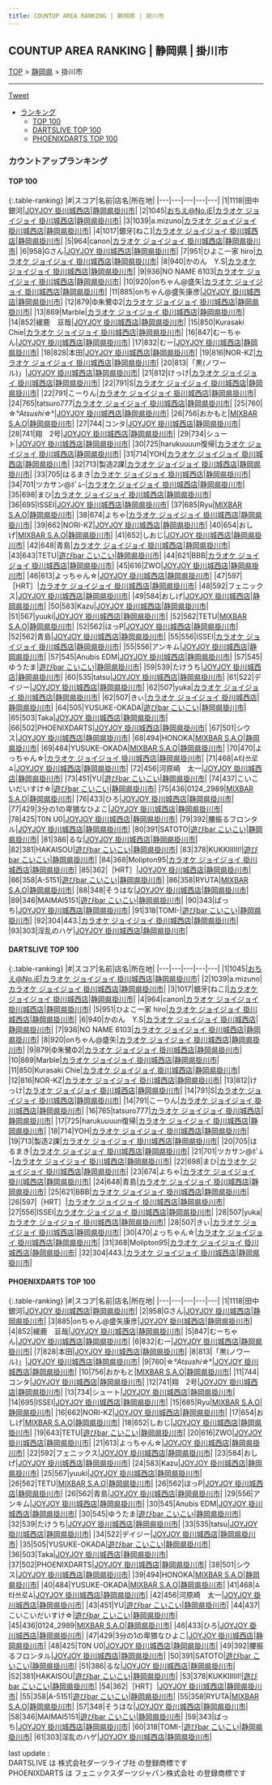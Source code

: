 ```yaml
---
title: COUNTUP AREA RANKING | 静岡県 | 掛川市
---
```

## COUNTUP AREA RANKING | 静岡県 | 掛川市

[TOP](/darts/rank/) > [静岡県](/darts/rank/静岡県/) > 掛川市

___

<a href="https://twitter.com/share?ref_src=twsrc%5Etfw" data-text="COUNTUP AREA RANKING | 静岡県掛川市" class="twitter-share-button" data-hashtags="DARTSLIVE,PHOENIXDARTS,darts,ダーツ" data-show-count="false">Tweet</a>

* [ランキング](#カウントアップランキング)
    * [TOP 100](#top-100)
    * [DARTSLIVE TOP 100](#dartslive-top-100)
    * [PHOENIXDARTS TOP 100](#phoenixdarts-top-100)

### カウントアップランキング

#### TOP 100



{:.table-ranking}
|#|スコア|名前|店名|所在地|
|---|---|---|---|---|
|1|1118|<span class="rank-name-pd">田中銀河</span>|<a href="https://vs.phoenixdarts.com/jp/shop/shopDetailInfo/s_69990?s_seq=69990">JOYJOY 掛川城西店</a>|<a href="/darts/rank/静岡県/掛川市">静岡県掛川市</a>|
|2|1045|<span class="rank-name-dl">おちえ@No.iE</span>|<a href="https://search.dartslive.com/jp/shop/eb79f35c0c397b90a3f63593b5358cc4">カラオケ ジョイジョイ 掛川城西店</a>|<a href="/darts/rank/静岡県/掛川市">静岡県掛川市</a>|
|3|1039|<span class="rank-name-dl">a.mizuno</span>|<a href="https://search.dartslive.com/jp/shop/eb79f35c0c397b90a3f63593b5358cc4">カラオケ ジョイジョイ 掛川城西店</a>|<a href="/darts/rank/静岡県/掛川市">静岡県掛川市</a>|
|4|1017|<span class="rank-name-dl">銀牙[ねこ]</span>|<a href="https://search.dartslive.com/jp/shop/eb79f35c0c397b90a3f63593b5358cc4">カラオケ ジョイジョイ 掛川城西店</a>|<a href="/darts/rank/静岡県/掛川市">静岡県掛川市</a>|
|5|964|<span class="rank-name-dl">canon</span>|<a href="https://search.dartslive.com/jp/shop/eb79f35c0c397b90a3f63593b5358cc4">カラオケ ジョイジョイ 掛川城西店</a>|<a href="/darts/rank/静岡県/掛川市">静岡県掛川市</a>|
|6|958|<span class="rank-name-pd">Gさん</span>|<a href="https://vs.phoenixdarts.com/jp/shop/shopDetailInfo/s_69990?s_seq=69990">JOYJOY 掛川城西店</a>|<a href="/darts/rank/静岡県/掛川市">静岡県掛川市</a>|
|7|951|<span class="rank-name-dl">ひよこ一家 hiro</span>|<a href="https://search.dartslive.com/jp/shop/eb79f35c0c397b90a3f63593b5358cc4">カラオケ ジョイジョイ 掛川城西店</a>|<a href="/darts/rank/静岡県/掛川市">静岡県掛川市</a>|
|8|940|<span class="rank-name-dl">かのん　Y.S</span>|<a href="https://search.dartslive.com/jp/shop/eb79f35c0c397b90a3f63593b5358cc4">カラオケ ジョイジョイ 掛川城西店</a>|<a href="/darts/rank/静岡県/掛川市">静岡県掛川市</a>|
|9|936|<span class="rank-name-dl">NO NAME 6103</span>|<a href="https://search.dartslive.com/jp/shop/eb79f35c0c397b90a3f63593b5358cc4">カラオケ ジョイジョイ 掛川城西店</a>|<a href="/darts/rank/静岡県/掛川市">静岡県掛川市</a>|
|10|920|<span class="rank-name-dl">onちゃん@盛矢</span>|<a href="https://search.dartslive.com/jp/shop/eb79f35c0c397b90a3f63593b5358cc4">カラオケ ジョイジョイ 掛川城西店</a>|<a href="/darts/rank/静岡県/掛川市">静岡県掛川市</a>|
|11|885|<span class="rank-name-pd">onちゃん@盛矢康彦</span>|<a href="https://vs.phoenixdarts.com/jp/shop/shopDetailInfo/s_69990?s_seq=69990">JOYJOY 掛川城西店</a>|<a href="/darts/rank/静岡県/掛川市">静岡県掛川市</a>|
|12|879|<span class="rank-name-dl">Φ朱鷺Φ2</span>|<a href="https://search.dartslive.com/jp/shop/eb79f35c0c397b90a3f63593b5358cc4">カラオケ ジョイジョイ 掛川城西店</a>|<a href="/darts/rank/静岡県/掛川市">静岡県掛川市</a>|
|13|869|<span class="rank-name-dl">Marble</span>|<a href="https://search.dartslive.com/jp/shop/eb79f35c0c397b90a3f63593b5358cc4">カラオケ ジョイジョイ 掛川城西店</a>|<a href="/darts/rank/静岡県/掛川市">静岡県掛川市</a>|
|14|852|<span class="rank-name-pd">緩鹿　亘哉</span>|<a href="https://vs.phoenixdarts.com/jp/shop/shopDetailInfo/s_69990?s_seq=69990">JOYJOY 掛川城西店</a>|<a href="/darts/rank/静岡県/掛川市">静岡県掛川市</a>|
|15|850|<span class="rank-name-dl">Kurasaki Chie</span>|<a href="https://search.dartslive.com/jp/shop/eb79f35c0c397b90a3f63593b5358cc4">カラオケ ジョイジョイ 掛川城西店</a>|<a href="/darts/rank/静岡県/掛川市">静岡県掛川市</a>|
|16|847|<span class="rank-name-pd">むーちゃん</span>|<a href="https://vs.phoenixdarts.com/jp/shop/shopDetailInfo/s_69990?s_seq=69990">JOYJOY 掛川城西店</a>|<a href="/darts/rank/静岡県/掛川市">静岡県掛川市</a>|
|17|832|<span class="rank-name-pd">むー</span>|<a href="https://vs.phoenixdarts.com/jp/shop/shopDetailInfo/s_69990?s_seq=69990">JOYJOY 掛川城西店</a>|<a href="/darts/rank/静岡県/掛川市">静岡県掛川市</a>|
|18|828|<span class="rank-name-pd">本田</span>|<a href="https://vs.phoenixdarts.com/jp/shop/shopDetailInfo/s_69990?s_seq=69990">JOYJOY 掛川城西店</a>|<a href="/darts/rank/静岡県/掛川市">静岡県掛川市</a>|
|19|816|<span class="rank-name-dl">NOR-KZ</span>|<a href="https://search.dartslive.com/jp/shop/eb79f35c0c397b90a3f63593b5358cc4">カラオケ ジョイジョイ 掛川城西店</a>|<a href="/darts/rank/静岡県/掛川市">静岡県掛川市</a>|
|20|813|<span class="rank-name-pd">「黒(ノワール)」</span>|<a href="https://vs.phoenixdarts.com/jp/shop/shopDetailInfo/s_69990?s_seq=69990">JOYJOY 掛川城西店</a>|<a href="/darts/rank/静岡県/掛川市">静岡県掛川市</a>|
|21|812|<span class="rank-name-dl">けっけ</span>|<a href="https://search.dartslive.com/jp/shop/eb79f35c0c397b90a3f63593b5358cc4">カラオケ ジョイジョイ 掛川城西店</a>|<a href="/darts/rank/静岡県/掛川市">静岡県掛川市</a>|
|22|791|<span class="rank-name-dl">S</span>|<a href="https://search.dartslive.com/jp/shop/eb79f35c0c397b90a3f63593b5358cc4">カラオケ ジョイジョイ 掛川城西店</a>|<a href="/darts/rank/静岡県/掛川市">静岡県掛川市</a>|
|22|791|<span class="rank-name-dl">こーりん</span>|<a href="https://search.dartslive.com/jp/shop/eb79f35c0c397b90a3f63593b5358cc4">カラオケ ジョイジョイ 掛川城西店</a>|<a href="/darts/rank/静岡県/掛川市">静岡県掛川市</a>|
|24|765|<span class="rank-name-dl">tatsuro777</span>|<a href="https://search.dartslive.com/jp/shop/eb79f35c0c397b90a3f63593b5358cc4">カラオケ ジョイジョイ 掛川城西店</a>|<a href="/darts/rank/静岡県/掛川市">静岡県掛川市</a>|
|25|760|<span class="rank-name-pd">☆*°Atsushi☆*°</span>|<a href="https://vs.phoenixdarts.com/jp/shop/shopDetailInfo/s_69990?s_seq=69990">JOYJOY 掛川城西店</a>|<a href="/darts/rank/静岡県/掛川市">静岡県掛川市</a>|
|26|756|<span class="rank-name-pd">おかもと</span>|<a href="https://vs.phoenixdarts.com/jp/shop/shopDetailInfo/s_80445?s_seq=80445">MIXBAR S.A.O</a>|<a href="/darts/rank/静岡県/掛川市">静岡県掛川市</a>|
|27|744|<span class="rank-name-pd">コンタ</span>|<a href="https://vs.phoenixdarts.com/jp/shop/shopDetailInfo/s_69990?s_seq=69990">JOYJOY 掛川城西店</a>|<a href="/darts/rank/静岡県/掛川市">静岡県掛川市</a>|
|28|741|<span class="rank-name-pd">翔　2号</span>|<a href="https://vs.phoenixdarts.com/jp/shop/shopDetailInfo/s_69990?s_seq=69990">JOYJOY 掛川城西店</a>|<a href="/darts/rank/静岡県/掛川市">静岡県掛川市</a>|
|29|734|<span class="rank-name-pd">シュート</span>|<a href="https://vs.phoenixdarts.com/jp/shop/shopDetailInfo/s_69990?s_seq=69990">JOYJOY 掛川城西店</a>|<a href="/darts/rank/静岡県/掛川市">静岡県掛川市</a>|
|30|725|<span class="rank-name-dl">harukuuuun復帰</span>|<a href="https://search.dartslive.com/jp/shop/eb79f35c0c397b90a3f63593b5358cc4">カラオケ ジョイジョイ 掛川城西店</a>|<a href="/darts/rank/静岡県/掛川市">静岡県掛川市</a>|
|31|714|<span class="rank-name-dl">YOH</span>|<a href="https://search.dartslive.com/jp/shop/eb79f35c0c397b90a3f63593b5358cc4">カラオケ ジョイジョイ 掛川城西店</a>|<a href="/darts/rank/静岡県/掛川市">静岡県掛川市</a>|
|32|713|<span class="rank-name-dl">製造2課</span>|<a href="https://search.dartslive.com/jp/shop/eb79f35c0c397b90a3f63593b5358cc4">カラオケ ジョイジョイ 掛川城西店</a>|<a href="/darts/rank/静岡県/掛川市">静岡県掛川市</a>|
|33|705|<span class="rank-name-dl">はるまき</span>|<a href="https://search.dartslive.com/jp/shop/eb79f35c0c397b90a3f63593b5358cc4">カラオケ ジョイジョイ 掛川城西店</a>|<a href="/darts/rank/静岡県/掛川市">静岡県掛川市</a>|
|34|701|<span class="rank-name-dl">ツカサン@ﾎﾟﾑｰ</span>|<a href="https://search.dartslive.com/jp/shop/eb79f35c0c397b90a3f63593b5358cc4">カラオケ ジョイジョイ 掛川城西店</a>|<a href="/darts/rank/静岡県/掛川市">静岡県掛川市</a>|
|35|698|<span class="rank-name-dl">まひ</span>|<a href="https://search.dartslive.com/jp/shop/eb79f35c0c397b90a3f63593b5358cc4">カラオケ ジョイジョイ 掛川城西店</a>|<a href="/darts/rank/静岡県/掛川市">静岡県掛川市</a>|
|36|695|<span class="rank-name-pd">ISSEI</span>|<a href="https://vs.phoenixdarts.com/jp/shop/shopDetailInfo/s_69990?s_seq=69990">JOYJOY 掛川城西店</a>|<a href="/darts/rank/静岡県/掛川市">静岡県掛川市</a>|
|37|685|<span class="rank-name-pd">Ryu</span>|<a href="https://vs.phoenixdarts.com/jp/shop/shopDetailInfo/s_80445?s_seq=80445">MIXBAR S.A.O</a>|<a href="/darts/rank/静岡県/掛川市">静岡県掛川市</a>|
|38|674|<span class="rank-name-dl">よちゃ</span>|<a href="https://search.dartslive.com/jp/shop/eb79f35c0c397b90a3f63593b5358cc4">カラオケ ジョイジョイ 掛川城西店</a>|<a href="/darts/rank/静岡県/掛川市">静岡県掛川市</a>|
|39|662|<span class="rank-name-pd">NORI-KZ</span>|<a href="https://vs.phoenixdarts.com/jp/shop/shopDetailInfo/s_69990?s_seq=69990">JOYJOY 掛川城西店</a>|<a href="/darts/rank/静岡県/掛川市">静岡県掛川市</a>|
|40|654|<span class="rank-name-pd">おしげ</span>|<a href="https://vs.phoenixdarts.com/jp/shop/shopDetailInfo/s_80445?s_seq=80445">MIXBAR S.A.O</a>|<a href="/darts/rank/静岡県/掛川市">静岡県掛川市</a>|
|41|652|<span class="rank-name-pd">しおじ</span>|<a href="https://vs.phoenixdarts.com/jp/shop/shopDetailInfo/s_69990?s_seq=69990">JOYJOY 掛川城西店</a>|<a href="/darts/rank/静岡県/掛川市">静岡県掛川市</a>|
|42|648|<span class="rank-name-dl">青島</span>|<a href="https://search.dartslive.com/jp/shop/eb79f35c0c397b90a3f63593b5358cc4">カラオケ ジョイジョイ 掛川城西店</a>|<a href="/darts/rank/静岡県/掛川市">静岡県掛川市</a>|
|43|643|<span class="rank-name-pd">TETU</span>|<a href="https://vs.phoenixdarts.com/jp/shop/shopDetailInfo/s_72422?s_seq=72422">遊びbar こいこい</a>|<a href="/darts/rank/静岡県/掛川市">静岡県掛川市</a>|
|44|621|<span class="rank-name-dl">BBB</span>|<a href="https://search.dartslive.com/jp/shop/eb79f35c0c397b90a3f63593b5358cc4">カラオケ ジョイジョイ 掛川城西店</a>|<a href="/darts/rank/静岡県/掛川市">静岡県掛川市</a>|
|45|616|<span class="rank-name-pd">ZWO</span>|<a href="https://vs.phoenixdarts.com/jp/shop/shopDetailInfo/s_69990?s_seq=69990">JOYJOY 掛川城西店</a>|<a href="/darts/rank/静岡県/掛川市">静岡県掛川市</a>|
|46|613|<span class="rank-name-pd">よっちゃん☆</span>|<a href="https://vs.phoenixdarts.com/jp/shop/shopDetailInfo/s_69990?s_seq=69990">JOYJOY 掛川城西店</a>|<a href="/darts/rank/静岡県/掛川市">静岡県掛川市</a>|
|47|597|<span class="rank-name-dl">［HRT］</span>|<a href="https://search.dartslive.com/jp/shop/eb79f35c0c397b90a3f63593b5358cc4">カラオケ ジョイジョイ 掛川城西店</a>|<a href="/darts/rank/静岡県/掛川市">静岡県掛川市</a>|
|48|592|<span class="rank-name-pd">フェニックス</span>|<a href="https://vs.phoenixdarts.com/jp/shop/shopDetailInfo/s_69990?s_seq=69990">JOYJOY 掛川城西店</a>|<a href="/darts/rank/静岡県/掛川市">静岡県掛川市</a>|
|49|584|<span class="rank-name-pd">おしげ</span>|<a href="https://vs.phoenixdarts.com/jp/shop/shopDetailInfo/s_69990?s_seq=69990">JOYJOY 掛川城西店</a>|<a href="/darts/rank/静岡県/掛川市">静岡県掛川市</a>|
|50|583|<span class="rank-name-pd">Kazu</span>|<a href="https://vs.phoenixdarts.com/jp/shop/shopDetailInfo/s_69990?s_seq=69990">JOYJOY 掛川城西店</a>|<a href="/darts/rank/静岡県/掛川市">静岡県掛川市</a>|
|51|567|<span class="rank-name-pd">yuuki</span>|<a href="https://vs.phoenixdarts.com/jp/shop/shopDetailInfo/s_69990?s_seq=69990">JOYJOY 掛川城西店</a>|<a href="/darts/rank/静岡県/掛川市">静岡県掛川市</a>|
|52|562|<span class="rank-name-pd">TETU</span>|<a href="https://vs.phoenixdarts.com/jp/shop/shopDetailInfo/s_80445?s_seq=80445">MIXBAR S.A.O</a>|<a href="/darts/rank/静岡県/掛川市">静岡県掛川市</a>|
|52|562|<span class="rank-name-pd">ほっP</span>|<a href="https://vs.phoenixdarts.com/jp/shop/shopDetailInfo/s_69990?s_seq=69990">JOYJOY 掛川城西店</a>|<a href="/darts/rank/静岡県/掛川市">静岡県掛川市</a>|
|52|562|<span class="rank-name-pd">青島</span>|<a href="https://vs.phoenixdarts.com/jp/shop/shopDetailInfo/s_69990?s_seq=69990">JOYJOY 掛川城西店</a>|<a href="/darts/rank/静岡県/掛川市">静岡県掛川市</a>|
|55|556|<span class="rank-name-dl">ISSEI</span>|<a href="https://search.dartslive.com/jp/shop/eb79f35c0c397b90a3f63593b5358cc4">カラオケ ジョイジョイ 掛川城西店</a>|<a href="/darts/rank/静岡県/掛川市">静岡県掛川市</a>|
|55|556|<span class="rank-name-pd">アンキム</span>|<a href="https://vs.phoenixdarts.com/jp/shop/shopDetailInfo/s_69990?s_seq=69990">JOYJOY 掛川城西店</a>|<a href="/darts/rank/静岡県/掛川市">静岡県掛川市</a>|
|57|545|<span class="rank-name-pd">Anubis EDM</span>|<a href="https://vs.phoenixdarts.com/jp/shop/shopDetailInfo/s_69990?s_seq=69990">JOYJOY 掛川城西店</a>|<a href="/darts/rank/静岡県/掛川市">静岡県掛川市</a>|
|57|545|<span class="rank-name-pd">ゆうたま</span>|<a href="https://vs.phoenixdarts.com/jp/shop/shopDetailInfo/s_72422?s_seq=72422">遊びbar こいこい</a>|<a href="/darts/rank/静岡県/掛川市">静岡県掛川市</a>|
|59|539|<span class="rank-name-pd">たけうち</span>|<a href="https://vs.phoenixdarts.com/jp/shop/shopDetailInfo/s_69990?s_seq=69990">JOYJOY 掛川城西店</a>|<a href="/darts/rank/静岡県/掛川市">静岡県掛川市</a>|
|60|535|<span class="rank-name-pd">tatsu</span>|<a href="https://vs.phoenixdarts.com/jp/shop/shopDetailInfo/s_69990?s_seq=69990">JOYJOY 掛川城西店</a>|<a href="/darts/rank/静岡県/掛川市">静岡県掛川市</a>|
|61|522|<span class="rank-name-pd">デイジー</span>|<a href="https://vs.phoenixdarts.com/jp/shop/shopDetailInfo/s_69990?s_seq=69990">JOYJOY 掛川城西店</a>|<a href="/darts/rank/静岡県/掛川市">静岡県掛川市</a>|
|62|507|<span class="rank-name-dl">yuka</span>|<a href="https://search.dartslive.com/jp/shop/eb79f35c0c397b90a3f63593b5358cc4">カラオケ ジョイジョイ 掛川城西店</a>|<a href="/darts/rank/静岡県/掛川市">静岡県掛川市</a>|
|62|507|<span class="rank-name-dl">きぃ</span>|<a href="https://search.dartslive.com/jp/shop/eb79f35c0c397b90a3f63593b5358cc4">カラオケ ジョイジョイ 掛川城西店</a>|<a href="/darts/rank/静岡県/掛川市">静岡県掛川市</a>|
|64|505|<span class="rank-name-pd">YUSUKE-OKADA</span>|<a href="https://vs.phoenixdarts.com/jp/shop/shopDetailInfo/s_72422?s_seq=72422">遊びbar こいこい</a>|<a href="/darts/rank/静岡県/掛川市">静岡県掛川市</a>|
|65|503|<span class="rank-name-pd">Taka</span>|<a href="https://vs.phoenixdarts.com/jp/shop/shopDetailInfo/s_69990?s_seq=69990">JOYJOY 掛川城西店</a>|<a href="/darts/rank/静岡県/掛川市">静岡県掛川市</a>|
|66|502|<span class="rank-name-pd">PHOENIXDARTS</span>|<a href="https://vs.phoenixdarts.com/jp/shop/shopDetailInfo/s_69990?s_seq=69990">JOYJOY 掛川城西店</a>|<a href="/darts/rank/静岡県/掛川市">静岡県掛川市</a>|
|67|501|<span class="rank-name-pd">シウス</span>|<a href="https://vs.phoenixdarts.com/jp/shop/shopDetailInfo/s_69990?s_seq=69990">JOYJOY 掛川城西店</a>|<a href="/darts/rank/静岡県/掛川市">静岡県掛川市</a>|
|68|494|<span class="rank-name-pd">HONOKA</span>|<a href="https://vs.phoenixdarts.com/jp/shop/shopDetailInfo/s_80445?s_seq=80445">MIXBAR S.A.O</a>|<a href="/darts/rank/静岡県/掛川市">静岡県掛川市</a>|
|69|484|<span class="rank-name-pd">YUSUKE-OKADA</span>|<a href="https://vs.phoenixdarts.com/jp/shop/shopDetailInfo/s_80445?s_seq=80445">MIXBAR S.A.O</a>|<a href="/darts/rank/静岡県/掛川市">静岡県掛川市</a>|
|70|470|<span class="rank-name-dl">よっちゃん☆</span>|<a href="https://search.dartslive.com/jp/shop/eb79f35c0c397b90a3f63593b5358cc4">カラオケ ジョイジョイ 掛川城西店</a>|<a href="/darts/rank/静岡県/掛川市">静岡県掛川市</a>|
|71|468|<span class="rank-name-pd">⁂타쓰로⁂</span>|<a href="https://vs.phoenixdarts.com/jp/shop/shopDetailInfo/s_69990?s_seq=69990">JOYJOY 掛川城西店</a>|<a href="/darts/rank/静岡県/掛川市">静岡県掛川市</a>|
|72|456|<span class="rank-name-pd">河原崎　太一</span>|<a href="https://vs.phoenixdarts.com/jp/shop/shopDetailInfo/s_69990?s_seq=69990">JOYJOY 掛川城西店</a>|<a href="/darts/rank/静岡県/掛川市">静岡県掛川市</a>|
|73|451|<span class="rank-name-pd">YU</span>|<a href="https://vs.phoenixdarts.com/jp/shop/shopDetailInfo/s_72422?s_seq=72422">遊びbar こいこい</a>|<a href="/darts/rank/静岡県/掛川市">静岡県掛川市</a>|
|74|437|<span class="rank-name-pd">こいこいだいすけ☆</span>|<a href="https://vs.phoenixdarts.com/jp/shop/shopDetailInfo/s_72422?s_seq=72422">遊びbar こいこい</a>|<a href="/darts/rank/静岡県/掛川市">静岡県掛川市</a>|
|75|436|<span class="rank-name-pd">0124_2989</span>|<a href="https://vs.phoenixdarts.com/jp/shop/shopDetailInfo/s_80445?s_seq=80445">MIXBAR S.A.O</a>|<a href="/darts/rank/静岡県/掛川市">静岡県掛川市</a>|
|76|433|<span class="rank-name-pd">ひろ</span>|<a href="https://vs.phoenixdarts.com/jp/shop/shopDetailInfo/s_69990?s_seq=69990">JOYJOY 掛川城西店</a>|<a href="/darts/rank/静岡県/掛川市">静岡県掛川市</a>|
|77|429|<span class="rank-name-pd">3分の1の卑猥なひよこ</span>|<a href="https://vs.phoenixdarts.com/jp/shop/shopDetailInfo/s_69990?s_seq=69990">JOYJOY 掛川城西店</a>|<a href="/darts/rank/静岡県/掛川市">静岡県掛川市</a>|
|78|425|<span class="rank-name-pd">T0N U0</span>|<a href="https://vs.phoenixdarts.com/jp/shop/shopDetailInfo/s_69990?s_seq=69990">JOYJOY 掛川城西店</a>|<a href="/darts/rank/静岡県/掛川市">静岡県掛川市</a>|
|79|392|<span class="rank-name-pd">腰振るフロンタル</span>|<a href="https://vs.phoenixdarts.com/jp/shop/shopDetailInfo/s_69990?s_seq=69990">JOYJOY 掛川城西店</a>|<a href="/darts/rank/静岡県/掛川市">静岡県掛川市</a>|
|80|391|<span class="rank-name-pd">SATOTO</span>|<a href="https://vs.phoenixdarts.com/jp/shop/shopDetailInfo/s_72422?s_seq=72422">遊びbar こいこい</a>|<a href="/darts/rank/静岡県/掛川市">静岡県掛川市</a>|
|81|386|<span class="rank-name-pd">るな</span>|<a href="https://vs.phoenixdarts.com/jp/shop/shopDetailInfo/s_69990?s_seq=69990">JOYJOY 掛川城西店</a>|<a href="/darts/rank/静岡県/掛川市">静岡県掛川市</a>|
|82|381|<span class="rank-name-pd">HAKAISOU</span>|<a href="https://vs.phoenixdarts.com/jp/shop/shopDetailInfo/s_72422?s_seq=72422">遊びbar こいこい</a>|<a href="/darts/rank/静岡県/掛川市">静岡県掛川市</a>|
|83|378|<span class="rank-name-pd">KUKKIIIIII!</span>|<a href="https://vs.phoenixdarts.com/jp/shop/shopDetailInfo/s_72422?s_seq=72422">遊びbar こいこい</a>|<a href="/darts/rank/静岡県/掛川市">静岡県掛川市</a>|
|84|368|<span class="rank-name-dl">Molipton95</span>|<a href="https://search.dartslive.com/jp/shop/eb79f35c0c397b90a3f63593b5358cc4">カラオケ ジョイジョイ 掛川城西店</a>|<a href="/darts/rank/静岡県/掛川市">静岡県掛川市</a>|
|85|362|<span class="rank-name-pd">［HRT］</span>|<a href="https://vs.phoenixdarts.com/jp/shop/shopDetailInfo/s_69990?s_seq=69990">JOYJOY 掛川城西店</a>|<a href="/darts/rank/静岡県/掛川市">静岡県掛川市</a>|
|86|358|<span class="rank-name-pd">A-5151</span>|<a href="https://vs.phoenixdarts.com/jp/shop/shopDetailInfo/s_72422?s_seq=72422">遊びbar こいこい</a>|<a href="/darts/rank/静岡県/掛川市">静岡県掛川市</a>|
|86|358|<span class="rank-name-pd">RYUTA</span>|<a href="https://vs.phoenixdarts.com/jp/shop/shopDetailInfo/s_80445?s_seq=80445">MIXBAR S.A.O</a>|<a href="/darts/rank/静岡県/掛川市">静岡県掛川市</a>|
|88|348|<span class="rank-name-pd">そうはな</span>|<a href="https://vs.phoenixdarts.com/jp/shop/shopDetailInfo/s_69990?s_seq=69990">JOYJOY 掛川城西店</a>|<a href="/darts/rank/静岡県/掛川市">静岡県掛川市</a>|
|89|346|<span class="rank-name-pd">MAIMAI5151</span>|<a href="https://vs.phoenixdarts.com/jp/shop/shopDetailInfo/s_72422?s_seq=72422">遊びbar こいこい</a>|<a href="/darts/rank/静岡県/掛川市">静岡県掛川市</a>|
|90|343|<span class="rank-name-pd">ばっち</span>|<a href="https://vs.phoenixdarts.com/jp/shop/shopDetailInfo/s_69990?s_seq=69990">JOYJOY 掛川城西店</a>|<a href="/darts/rank/静岡県/掛川市">静岡県掛川市</a>|
|91|318|<span class="rank-name-pd">TOMI-</span>|<a href="https://vs.phoenixdarts.com/jp/shop/shopDetailInfo/s_72422?s_seq=72422">遊びbar こいこい</a>|<a href="/darts/rank/静岡県/掛川市">静岡県掛川市</a>|
|92|304|<span class="rank-name-dl">443.</span>|<a href="https://search.dartslive.com/jp/shop/eb79f35c0c397b90a3f63593b5358cc4">カラオケ ジョイジョイ 掛川城西店</a>|<a href="/darts/rank/静岡県/掛川市">静岡県掛川市</a>|
|93|303|<span class="rank-name-pd">淫乱のハゲ</span>|<a href="https://vs.phoenixdarts.com/jp/shop/shopDetailInfo/s_69990?s_seq=69990">JOYJOY 掛川城西店</a>|<a href="/darts/rank/静岡県/掛川市">静岡県掛川市</a>|


#### DARTSLIVE TOP 100



{:.table-ranking}
|#|スコア|名前|店名|所在地|
|---|---|---|---|---|
|1|1045|<span class="rank-name-dl">おちえ@No.iE</span>|<a href="https://search.dartslive.com/jp/shop/eb79f35c0c397b90a3f63593b5358cc4">カラオケ ジョイジョイ 掛川城西店</a>|<a href="/darts/rank/静岡県/掛川市">静岡県掛川市</a>|
|2|1039|<span class="rank-name-dl">a.mizuno</span>|<a href="https://search.dartslive.com/jp/shop/eb79f35c0c397b90a3f63593b5358cc4">カラオケ ジョイジョイ 掛川城西店</a>|<a href="/darts/rank/静岡県/掛川市">静岡県掛川市</a>|
|3|1017|<span class="rank-name-dl">銀牙[ねこ]</span>|<a href="https://search.dartslive.com/jp/shop/eb79f35c0c397b90a3f63593b5358cc4">カラオケ ジョイジョイ 掛川城西店</a>|<a href="/darts/rank/静岡県/掛川市">静岡県掛川市</a>|
|4|964|<span class="rank-name-dl">canon</span>|<a href="https://search.dartslive.com/jp/shop/eb79f35c0c397b90a3f63593b5358cc4">カラオケ ジョイジョイ 掛川城西店</a>|<a href="/darts/rank/静岡県/掛川市">静岡県掛川市</a>|
|5|951|<span class="rank-name-dl">ひよこ一家 hiro</span>|<a href="https://search.dartslive.com/jp/shop/eb79f35c0c397b90a3f63593b5358cc4">カラオケ ジョイジョイ 掛川城西店</a>|<a href="/darts/rank/静岡県/掛川市">静岡県掛川市</a>|
|6|940|<span class="rank-name-dl">かのん　Y.S</span>|<a href="https://search.dartslive.com/jp/shop/eb79f35c0c397b90a3f63593b5358cc4">カラオケ ジョイジョイ 掛川城西店</a>|<a href="/darts/rank/静岡県/掛川市">静岡県掛川市</a>|
|7|936|<span class="rank-name-dl">NO NAME 6103</span>|<a href="https://search.dartslive.com/jp/shop/eb79f35c0c397b90a3f63593b5358cc4">カラオケ ジョイジョイ 掛川城西店</a>|<a href="/darts/rank/静岡県/掛川市">静岡県掛川市</a>|
|8|920|<span class="rank-name-dl">onちゃん@盛矢</span>|<a href="https://search.dartslive.com/jp/shop/eb79f35c0c397b90a3f63593b5358cc4">カラオケ ジョイジョイ 掛川城西店</a>|<a href="/darts/rank/静岡県/掛川市">静岡県掛川市</a>|
|9|879|<span class="rank-name-dl">Φ朱鷺Φ2</span>|<a href="https://search.dartslive.com/jp/shop/eb79f35c0c397b90a3f63593b5358cc4">カラオケ ジョイジョイ 掛川城西店</a>|<a href="/darts/rank/静岡県/掛川市">静岡県掛川市</a>|
|10|869|<span class="rank-name-dl">Marble</span>|<a href="https://search.dartslive.com/jp/shop/eb79f35c0c397b90a3f63593b5358cc4">カラオケ ジョイジョイ 掛川城西店</a>|<a href="/darts/rank/静岡県/掛川市">静岡県掛川市</a>|
|11|850|<span class="rank-name-dl">Kurasaki Chie</span>|<a href="https://search.dartslive.com/jp/shop/eb79f35c0c397b90a3f63593b5358cc4">カラオケ ジョイジョイ 掛川城西店</a>|<a href="/darts/rank/静岡県/掛川市">静岡県掛川市</a>|
|12|816|<span class="rank-name-dl">NOR-KZ</span>|<a href="https://search.dartslive.com/jp/shop/eb79f35c0c397b90a3f63593b5358cc4">カラオケ ジョイジョイ 掛川城西店</a>|<a href="/darts/rank/静岡県/掛川市">静岡県掛川市</a>|
|13|812|<span class="rank-name-dl">けっけ</span>|<a href="https://search.dartslive.com/jp/shop/eb79f35c0c397b90a3f63593b5358cc4">カラオケ ジョイジョイ 掛川城西店</a>|<a href="/darts/rank/静岡県/掛川市">静岡県掛川市</a>|
|14|791|<span class="rank-name-dl">S</span>|<a href="https://search.dartslive.com/jp/shop/eb79f35c0c397b90a3f63593b5358cc4">カラオケ ジョイジョイ 掛川城西店</a>|<a href="/darts/rank/静岡県/掛川市">静岡県掛川市</a>|
|14|791|<span class="rank-name-dl">こーりん</span>|<a href="https://search.dartslive.com/jp/shop/eb79f35c0c397b90a3f63593b5358cc4">カラオケ ジョイジョイ 掛川城西店</a>|<a href="/darts/rank/静岡県/掛川市">静岡県掛川市</a>|
|16|765|<span class="rank-name-dl">tatsuro777</span>|<a href="https://search.dartslive.com/jp/shop/eb79f35c0c397b90a3f63593b5358cc4">カラオケ ジョイジョイ 掛川城西店</a>|<a href="/darts/rank/静岡県/掛川市">静岡県掛川市</a>|
|17|725|<span class="rank-name-dl">harukuuuun復帰</span>|<a href="https://search.dartslive.com/jp/shop/eb79f35c0c397b90a3f63593b5358cc4">カラオケ ジョイジョイ 掛川城西店</a>|<a href="/darts/rank/静岡県/掛川市">静岡県掛川市</a>|
|18|714|<span class="rank-name-dl">YOH</span>|<a href="https://search.dartslive.com/jp/shop/eb79f35c0c397b90a3f63593b5358cc4">カラオケ ジョイジョイ 掛川城西店</a>|<a href="/darts/rank/静岡県/掛川市">静岡県掛川市</a>|
|19|713|<span class="rank-name-dl">製造2課</span>|<a href="https://search.dartslive.com/jp/shop/eb79f35c0c397b90a3f63593b5358cc4">カラオケ ジョイジョイ 掛川城西店</a>|<a href="/darts/rank/静岡県/掛川市">静岡県掛川市</a>|
|20|705|<span class="rank-name-dl">はるまき</span>|<a href="https://search.dartslive.com/jp/shop/eb79f35c0c397b90a3f63593b5358cc4">カラオケ ジョイジョイ 掛川城西店</a>|<a href="/darts/rank/静岡県/掛川市">静岡県掛川市</a>|
|21|701|<span class="rank-name-dl">ツカサン@ﾎﾟﾑｰ</span>|<a href="https://search.dartslive.com/jp/shop/eb79f35c0c397b90a3f63593b5358cc4">カラオケ ジョイジョイ 掛川城西店</a>|<a href="/darts/rank/静岡県/掛川市">静岡県掛川市</a>|
|22|698|<span class="rank-name-dl">まひ</span>|<a href="https://search.dartslive.com/jp/shop/eb79f35c0c397b90a3f63593b5358cc4">カラオケ ジョイジョイ 掛川城西店</a>|<a href="/darts/rank/静岡県/掛川市">静岡県掛川市</a>|
|23|674|<span class="rank-name-dl">よちゃ</span>|<a href="https://search.dartslive.com/jp/shop/eb79f35c0c397b90a3f63593b5358cc4">カラオケ ジョイジョイ 掛川城西店</a>|<a href="/darts/rank/静岡県/掛川市">静岡県掛川市</a>|
|24|648|<span class="rank-name-dl">青島</span>|<a href="https://search.dartslive.com/jp/shop/eb79f35c0c397b90a3f63593b5358cc4">カラオケ ジョイジョイ 掛川城西店</a>|<a href="/darts/rank/静岡県/掛川市">静岡県掛川市</a>|
|25|621|<span class="rank-name-dl">BBB</span>|<a href="https://search.dartslive.com/jp/shop/eb79f35c0c397b90a3f63593b5358cc4">カラオケ ジョイジョイ 掛川城西店</a>|<a href="/darts/rank/静岡県/掛川市">静岡県掛川市</a>|
|26|597|<span class="rank-name-dl">［HRT］</span>|<a href="https://search.dartslive.com/jp/shop/eb79f35c0c397b90a3f63593b5358cc4">カラオケ ジョイジョイ 掛川城西店</a>|<a href="/darts/rank/静岡県/掛川市">静岡県掛川市</a>|
|27|556|<span class="rank-name-dl">ISSEI</span>|<a href="https://search.dartslive.com/jp/shop/eb79f35c0c397b90a3f63593b5358cc4">カラオケ ジョイジョイ 掛川城西店</a>|<a href="/darts/rank/静岡県/掛川市">静岡県掛川市</a>|
|28|507|<span class="rank-name-dl">yuka</span>|<a href="https://search.dartslive.com/jp/shop/eb79f35c0c397b90a3f63593b5358cc4">カラオケ ジョイジョイ 掛川城西店</a>|<a href="/darts/rank/静岡県/掛川市">静岡県掛川市</a>|
|28|507|<span class="rank-name-dl">きぃ</span>|<a href="https://search.dartslive.com/jp/shop/eb79f35c0c397b90a3f63593b5358cc4">カラオケ ジョイジョイ 掛川城西店</a>|<a href="/darts/rank/静岡県/掛川市">静岡県掛川市</a>|
|30|470|<span class="rank-name-dl">よっちゃん☆</span>|<a href="https://search.dartslive.com/jp/shop/eb79f35c0c397b90a3f63593b5358cc4">カラオケ ジョイジョイ 掛川城西店</a>|<a href="/darts/rank/静岡県/掛川市">静岡県掛川市</a>|
|31|368|<span class="rank-name-dl">Molipton95</span>|<a href="https://search.dartslive.com/jp/shop/eb79f35c0c397b90a3f63593b5358cc4">カラオケ ジョイジョイ 掛川城西店</a>|<a href="/darts/rank/静岡県/掛川市">静岡県掛川市</a>|
|32|304|<span class="rank-name-dl">443.</span>|<a href="https://search.dartslive.com/jp/shop/eb79f35c0c397b90a3f63593b5358cc4">カラオケ ジョイジョイ 掛川城西店</a>|<a href="/darts/rank/静岡県/掛川市">静岡県掛川市</a>|


#### PHOENIXDARTS TOP 100



{:.table-ranking}
|#|スコア|名前|店名|所在地|
|---|---|---|---|---|
|1|1118|<span class="rank-name-pd">田中銀河</span>|<a href="https://vs.phoenixdarts.com/jp/shop/shopDetailInfo/s_69990?s_seq=69990">JOYJOY 掛川城西店</a>|<a href="/darts/rank/静岡県/掛川市">静岡県掛川市</a>|
|2|958|<span class="rank-name-pd">Gさん</span>|<a href="https://vs.phoenixdarts.com/jp/shop/shopDetailInfo/s_69990?s_seq=69990">JOYJOY 掛川城西店</a>|<a href="/darts/rank/静岡県/掛川市">静岡県掛川市</a>|
|3|885|<span class="rank-name-pd">onちゃん@盛矢康彦</span>|<a href="https://vs.phoenixdarts.com/jp/shop/shopDetailInfo/s_69990?s_seq=69990">JOYJOY 掛川城西店</a>|<a href="/darts/rank/静岡県/掛川市">静岡県掛川市</a>|
|4|852|<span class="rank-name-pd">緩鹿　亘哉</span>|<a href="https://vs.phoenixdarts.com/jp/shop/shopDetailInfo/s_69990?s_seq=69990">JOYJOY 掛川城西店</a>|<a href="/darts/rank/静岡県/掛川市">静岡県掛川市</a>|
|5|847|<span class="rank-name-pd">むーちゃん</span>|<a href="https://vs.phoenixdarts.com/jp/shop/shopDetailInfo/s_69990?s_seq=69990">JOYJOY 掛川城西店</a>|<a href="/darts/rank/静岡県/掛川市">静岡県掛川市</a>|
|6|832|<span class="rank-name-pd">むー</span>|<a href="https://vs.phoenixdarts.com/jp/shop/shopDetailInfo/s_69990?s_seq=69990">JOYJOY 掛川城西店</a>|<a href="/darts/rank/静岡県/掛川市">静岡県掛川市</a>|
|7|828|<span class="rank-name-pd">本田</span>|<a href="https://vs.phoenixdarts.com/jp/shop/shopDetailInfo/s_69990?s_seq=69990">JOYJOY 掛川城西店</a>|<a href="/darts/rank/静岡県/掛川市">静岡県掛川市</a>|
|8|813|<span class="rank-name-pd">「黒(ノワール)」</span>|<a href="https://vs.phoenixdarts.com/jp/shop/shopDetailInfo/s_69990?s_seq=69990">JOYJOY 掛川城西店</a>|<a href="/darts/rank/静岡県/掛川市">静岡県掛川市</a>|
|9|760|<span class="rank-name-pd">☆*°Atsushi☆*°</span>|<a href="https://vs.phoenixdarts.com/jp/shop/shopDetailInfo/s_69990?s_seq=69990">JOYJOY 掛川城西店</a>|<a href="/darts/rank/静岡県/掛川市">静岡県掛川市</a>|
|10|756|<span class="rank-name-pd">おかもと</span>|<a href="https://vs.phoenixdarts.com/jp/shop/shopDetailInfo/s_80445?s_seq=80445">MIXBAR S.A.O</a>|<a href="/darts/rank/静岡県/掛川市">静岡県掛川市</a>|
|11|744|<span class="rank-name-pd">コンタ</span>|<a href="https://vs.phoenixdarts.com/jp/shop/shopDetailInfo/s_69990?s_seq=69990">JOYJOY 掛川城西店</a>|<a href="/darts/rank/静岡県/掛川市">静岡県掛川市</a>|
|12|741|<span class="rank-name-pd">翔　2号</span>|<a href="https://vs.phoenixdarts.com/jp/shop/shopDetailInfo/s_69990?s_seq=69990">JOYJOY 掛川城西店</a>|<a href="/darts/rank/静岡県/掛川市">静岡県掛川市</a>|
|13|734|<span class="rank-name-pd">シュート</span>|<a href="https://vs.phoenixdarts.com/jp/shop/shopDetailInfo/s_69990?s_seq=69990">JOYJOY 掛川城西店</a>|<a href="/darts/rank/静岡県/掛川市">静岡県掛川市</a>|
|14|695|<span class="rank-name-pd">ISSEI</span>|<a href="https://vs.phoenixdarts.com/jp/shop/shopDetailInfo/s_69990?s_seq=69990">JOYJOY 掛川城西店</a>|<a href="/darts/rank/静岡県/掛川市">静岡県掛川市</a>|
|15|685|<span class="rank-name-pd">Ryu</span>|<a href="https://vs.phoenixdarts.com/jp/shop/shopDetailInfo/s_80445?s_seq=80445">MIXBAR S.A.O</a>|<a href="/darts/rank/静岡県/掛川市">静岡県掛川市</a>|
|16|662|<span class="rank-name-pd">NORI-KZ</span>|<a href="https://vs.phoenixdarts.com/jp/shop/shopDetailInfo/s_69990?s_seq=69990">JOYJOY 掛川城西店</a>|<a href="/darts/rank/静岡県/掛川市">静岡県掛川市</a>|
|17|654|<span class="rank-name-pd">おしげ</span>|<a href="https://vs.phoenixdarts.com/jp/shop/shopDetailInfo/s_80445?s_seq=80445">MIXBAR S.A.O</a>|<a href="/darts/rank/静岡県/掛川市">静岡県掛川市</a>|
|18|652|<span class="rank-name-pd">しおじ</span>|<a href="https://vs.phoenixdarts.com/jp/shop/shopDetailInfo/s_69990?s_seq=69990">JOYJOY 掛川城西店</a>|<a href="/darts/rank/静岡県/掛川市">静岡県掛川市</a>|
|19|643|<span class="rank-name-pd">TETU</span>|<a href="https://vs.phoenixdarts.com/jp/shop/shopDetailInfo/s_72422?s_seq=72422">遊びbar こいこい</a>|<a href="/darts/rank/静岡県/掛川市">静岡県掛川市</a>|
|20|616|<span class="rank-name-pd">ZWO</span>|<a href="https://vs.phoenixdarts.com/jp/shop/shopDetailInfo/s_69990?s_seq=69990">JOYJOY 掛川城西店</a>|<a href="/darts/rank/静岡県/掛川市">静岡県掛川市</a>|
|21|613|<span class="rank-name-pd">よっちゃん☆</span>|<a href="https://vs.phoenixdarts.com/jp/shop/shopDetailInfo/s_69990?s_seq=69990">JOYJOY 掛川城西店</a>|<a href="/darts/rank/静岡県/掛川市">静岡県掛川市</a>|
|22|592|<span class="rank-name-pd">フェニックス</span>|<a href="https://vs.phoenixdarts.com/jp/shop/shopDetailInfo/s_69990?s_seq=69990">JOYJOY 掛川城西店</a>|<a href="/darts/rank/静岡県/掛川市">静岡県掛川市</a>|
|23|584|<span class="rank-name-pd">おしげ</span>|<a href="https://vs.phoenixdarts.com/jp/shop/shopDetailInfo/s_69990?s_seq=69990">JOYJOY 掛川城西店</a>|<a href="/darts/rank/静岡県/掛川市">静岡県掛川市</a>|
|24|583|<span class="rank-name-pd">Kazu</span>|<a href="https://vs.phoenixdarts.com/jp/shop/shopDetailInfo/s_69990?s_seq=69990">JOYJOY 掛川城西店</a>|<a href="/darts/rank/静岡県/掛川市">静岡県掛川市</a>|
|25|567|<span class="rank-name-pd">yuuki</span>|<a href="https://vs.phoenixdarts.com/jp/shop/shopDetailInfo/s_69990?s_seq=69990">JOYJOY 掛川城西店</a>|<a href="/darts/rank/静岡県/掛川市">静岡県掛川市</a>|
|26|562|<span class="rank-name-pd">TETU</span>|<a href="https://vs.phoenixdarts.com/jp/shop/shopDetailInfo/s_80445?s_seq=80445">MIXBAR S.A.O</a>|<a href="/darts/rank/静岡県/掛川市">静岡県掛川市</a>|
|26|562|<span class="rank-name-pd">ほっP</span>|<a href="https://vs.phoenixdarts.com/jp/shop/shopDetailInfo/s_69990?s_seq=69990">JOYJOY 掛川城西店</a>|<a href="/darts/rank/静岡県/掛川市">静岡県掛川市</a>|
|26|562|<span class="rank-name-pd">青島</span>|<a href="https://vs.phoenixdarts.com/jp/shop/shopDetailInfo/s_69990?s_seq=69990">JOYJOY 掛川城西店</a>|<a href="/darts/rank/静岡県/掛川市">静岡県掛川市</a>|
|29|556|<span class="rank-name-pd">アンキム</span>|<a href="https://vs.phoenixdarts.com/jp/shop/shopDetailInfo/s_69990?s_seq=69990">JOYJOY 掛川城西店</a>|<a href="/darts/rank/静岡県/掛川市">静岡県掛川市</a>|
|30|545|<span class="rank-name-pd">Anubis EDM</span>|<a href="https://vs.phoenixdarts.com/jp/shop/shopDetailInfo/s_69990?s_seq=69990">JOYJOY 掛川城西店</a>|<a href="/darts/rank/静岡県/掛川市">静岡県掛川市</a>|
|30|545|<span class="rank-name-pd">ゆうたま</span>|<a href="https://vs.phoenixdarts.com/jp/shop/shopDetailInfo/s_72422?s_seq=72422">遊びbar こいこい</a>|<a href="/darts/rank/静岡県/掛川市">静岡県掛川市</a>|
|32|539|<span class="rank-name-pd">たけうち</span>|<a href="https://vs.phoenixdarts.com/jp/shop/shopDetailInfo/s_69990?s_seq=69990">JOYJOY 掛川城西店</a>|<a href="/darts/rank/静岡県/掛川市">静岡県掛川市</a>|
|33|535|<span class="rank-name-pd">tatsu</span>|<a href="https://vs.phoenixdarts.com/jp/shop/shopDetailInfo/s_69990?s_seq=69990">JOYJOY 掛川城西店</a>|<a href="/darts/rank/静岡県/掛川市">静岡県掛川市</a>|
|34|522|<span class="rank-name-pd">デイジー</span>|<a href="https://vs.phoenixdarts.com/jp/shop/shopDetailInfo/s_69990?s_seq=69990">JOYJOY 掛川城西店</a>|<a href="/darts/rank/静岡県/掛川市">静岡県掛川市</a>|
|35|505|<span class="rank-name-pd">YUSUKE-OKADA</span>|<a href="https://vs.phoenixdarts.com/jp/shop/shopDetailInfo/s_72422?s_seq=72422">遊びbar こいこい</a>|<a href="/darts/rank/静岡県/掛川市">静岡県掛川市</a>|
|36|503|<span class="rank-name-pd">Taka</span>|<a href="https://vs.phoenixdarts.com/jp/shop/shopDetailInfo/s_69990?s_seq=69990">JOYJOY 掛川城西店</a>|<a href="/darts/rank/静岡県/掛川市">静岡県掛川市</a>|
|37|502|<span class="rank-name-pd">PHOENIXDARTS</span>|<a href="https://vs.phoenixdarts.com/jp/shop/shopDetailInfo/s_69990?s_seq=69990">JOYJOY 掛川城西店</a>|<a href="/darts/rank/静岡県/掛川市">静岡県掛川市</a>|
|38|501|<span class="rank-name-pd">シウス</span>|<a href="https://vs.phoenixdarts.com/jp/shop/shopDetailInfo/s_69990?s_seq=69990">JOYJOY 掛川城西店</a>|<a href="/darts/rank/静岡県/掛川市">静岡県掛川市</a>|
|39|494|<span class="rank-name-pd">HONOKA</span>|<a href="https://vs.phoenixdarts.com/jp/shop/shopDetailInfo/s_80445?s_seq=80445">MIXBAR S.A.O</a>|<a href="/darts/rank/静岡県/掛川市">静岡県掛川市</a>|
|40|484|<span class="rank-name-pd">YUSUKE-OKADA</span>|<a href="https://vs.phoenixdarts.com/jp/shop/shopDetailInfo/s_80445?s_seq=80445">MIXBAR S.A.O</a>|<a href="/darts/rank/静岡県/掛川市">静岡県掛川市</a>|
|41|468|<span class="rank-name-pd">⁂타쓰로⁂</span>|<a href="https://vs.phoenixdarts.com/jp/shop/shopDetailInfo/s_69990?s_seq=69990">JOYJOY 掛川城西店</a>|<a href="/darts/rank/静岡県/掛川市">静岡県掛川市</a>|
|42|456|<span class="rank-name-pd">河原崎　太一</span>|<a href="https://vs.phoenixdarts.com/jp/shop/shopDetailInfo/s_69990?s_seq=69990">JOYJOY 掛川城西店</a>|<a href="/darts/rank/静岡県/掛川市">静岡県掛川市</a>|
|43|451|<span class="rank-name-pd">YU</span>|<a href="https://vs.phoenixdarts.com/jp/shop/shopDetailInfo/s_72422?s_seq=72422">遊びbar こいこい</a>|<a href="/darts/rank/静岡県/掛川市">静岡県掛川市</a>|
|44|437|<span class="rank-name-pd">こいこいだいすけ☆</span>|<a href="https://vs.phoenixdarts.com/jp/shop/shopDetailInfo/s_72422?s_seq=72422">遊びbar こいこい</a>|<a href="/darts/rank/静岡県/掛川市">静岡県掛川市</a>|
|45|436|<span class="rank-name-pd">0124_2989</span>|<a href="https://vs.phoenixdarts.com/jp/shop/shopDetailInfo/s_80445?s_seq=80445">MIXBAR S.A.O</a>|<a href="/darts/rank/静岡県/掛川市">静岡県掛川市</a>|
|46|433|<span class="rank-name-pd">ひろ</span>|<a href="https://vs.phoenixdarts.com/jp/shop/shopDetailInfo/s_69990?s_seq=69990">JOYJOY 掛川城西店</a>|<a href="/darts/rank/静岡県/掛川市">静岡県掛川市</a>|
|47|429|<span class="rank-name-pd">3分の1の卑猥なひよこ</span>|<a href="https://vs.phoenixdarts.com/jp/shop/shopDetailInfo/s_69990?s_seq=69990">JOYJOY 掛川城西店</a>|<a href="/darts/rank/静岡県/掛川市">静岡県掛川市</a>|
|48|425|<span class="rank-name-pd">T0N U0</span>|<a href="https://vs.phoenixdarts.com/jp/shop/shopDetailInfo/s_69990?s_seq=69990">JOYJOY 掛川城西店</a>|<a href="/darts/rank/静岡県/掛川市">静岡県掛川市</a>|
|49|392|<span class="rank-name-pd">腰振るフロンタル</span>|<a href="https://vs.phoenixdarts.com/jp/shop/shopDetailInfo/s_69990?s_seq=69990">JOYJOY 掛川城西店</a>|<a href="/darts/rank/静岡県/掛川市">静岡県掛川市</a>|
|50|391|<span class="rank-name-pd">SATOTO</span>|<a href="https://vs.phoenixdarts.com/jp/shop/shopDetailInfo/s_72422?s_seq=72422">遊びbar こいこい</a>|<a href="/darts/rank/静岡県/掛川市">静岡県掛川市</a>|
|51|386|<span class="rank-name-pd">るな</span>|<a href="https://vs.phoenixdarts.com/jp/shop/shopDetailInfo/s_69990?s_seq=69990">JOYJOY 掛川城西店</a>|<a href="/darts/rank/静岡県/掛川市">静岡県掛川市</a>|
|52|381|<span class="rank-name-pd">HAKAISOU</span>|<a href="https://vs.phoenixdarts.com/jp/shop/shopDetailInfo/s_72422?s_seq=72422">遊びbar こいこい</a>|<a href="/darts/rank/静岡県/掛川市">静岡県掛川市</a>|
|53|378|<span class="rank-name-pd">KUKKIIIIII!</span>|<a href="https://vs.phoenixdarts.com/jp/shop/shopDetailInfo/s_72422?s_seq=72422">遊びbar こいこい</a>|<a href="/darts/rank/静岡県/掛川市">静岡県掛川市</a>|
|54|362|<span class="rank-name-pd">［HRT］</span>|<a href="https://vs.phoenixdarts.com/jp/shop/shopDetailInfo/s_69990?s_seq=69990">JOYJOY 掛川城西店</a>|<a href="/darts/rank/静岡県/掛川市">静岡県掛川市</a>|
|55|358|<span class="rank-name-pd">A-5151</span>|<a href="https://vs.phoenixdarts.com/jp/shop/shopDetailInfo/s_72422?s_seq=72422">遊びbar こいこい</a>|<a href="/darts/rank/静岡県/掛川市">静岡県掛川市</a>|
|55|358|<span class="rank-name-pd">RYUTA</span>|<a href="https://vs.phoenixdarts.com/jp/shop/shopDetailInfo/s_80445?s_seq=80445">MIXBAR S.A.O</a>|<a href="/darts/rank/静岡県/掛川市">静岡県掛川市</a>|
|57|348|<span class="rank-name-pd">そうはな</span>|<a href="https://vs.phoenixdarts.com/jp/shop/shopDetailInfo/s_69990?s_seq=69990">JOYJOY 掛川城西店</a>|<a href="/darts/rank/静岡県/掛川市">静岡県掛川市</a>|
|58|346|<span class="rank-name-pd">MAIMAI5151</span>|<a href="https://vs.phoenixdarts.com/jp/shop/shopDetailInfo/s_72422?s_seq=72422">遊びbar こいこい</a>|<a href="/darts/rank/静岡県/掛川市">静岡県掛川市</a>|
|59|343|<span class="rank-name-pd">ばっち</span>|<a href="https://vs.phoenixdarts.com/jp/shop/shopDetailInfo/s_69990?s_seq=69990">JOYJOY 掛川城西店</a>|<a href="/darts/rank/静岡県/掛川市">静岡県掛川市</a>|
|60|318|<span class="rank-name-pd">TOMI-</span>|<a href="https://vs.phoenixdarts.com/jp/shop/shopDetailInfo/s_72422?s_seq=72422">遊びbar こいこい</a>|<a href="/darts/rank/静岡県/掛川市">静岡県掛川市</a>|
|61|303|<span class="rank-name-pd">淫乱のハゲ</span>|<a href="https://vs.phoenixdarts.com/jp/shop/shopDetailInfo/s_69990?s_seq=69990">JOYJOY 掛川城西店</a>|<a href="/darts/rank/静岡県/掛川市">静岡県掛川市</a>|


<div class="footer border-top border-gray-light mt-5 pt-3 text-right text-gray">
    last update : <span style="font-weight: italic" id="foot_last_modified"></span><br />
    DARTSLIVE は 株式会社ダーツライブ社 の登録商標です<br />
    PHOENIXDARTS は フェニックスダーツジャパン株式会社 の登録商標です<br />
</div>

<script src="https://cdnjs.cloudflare.com/ajax/libs/jquery.tablesorter/2.31.3/js/jquery.tablesorter.min.js" integrity="sha512-qzgd5cYSZcosqpzpn7zF2ZId8f/8CHmFKZ8j7mU4OUXTNRd5g+ZHBPsgKEwoqxCtdQvExE5LprwwPAgoicguNg==" crossorigin="anonymous" referrerpolicy="no-referrer"></script>
<link rel="stylesheet" href="https://cdnjs.cloudflare.com/ajax/libs/jquery.tablesorter/2.31.3/css/theme.default.min.css" integrity="sha512-wghhOJkjQX0Lh3NSWvNKeZ0ZpNn+SPVXX1Qyc9OCaogADktxrBiBdKGDoqVUOyhStvMBmJQ8ZdMHiR3wuEq8+w==" crossorigin="anonymous" referrerpolicy="no-referrer" />
<script>
$(function() {
    $(".table-ranking").tablesorter({sortList:[[0, 0]]});
    $("#foot_last_modified").text(formatDate(new Date(document.lastModified), 'yyyy-MM-dd HH:mm:ss'));
});
</script>

<script async src="https://platform.twitter.com/widgets.js" charset="utf-8"></script>